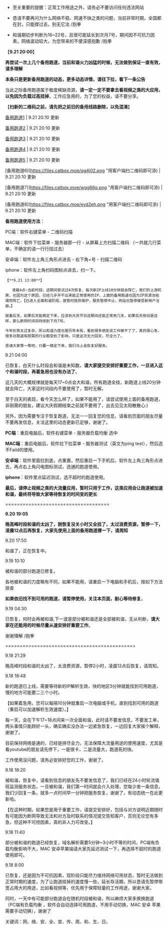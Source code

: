 - 至关重要的提醒：正常工作用途之外，请务必不要访问任何违法网站

- 恳请不要再问为什么网络不稳、网速不快之类的问题，当前非常时期，全国都在封，只能撑过去，别无它法  /抱拳

- 和谐期初步判断为16~22号，且很可能延长到次月7号，期间因不可抗力因素，网络波动较大，为您带来的不便深感抱歉 /抱拳

【**9.21 20:00**】

**再尝试一次上几个备用跑道，当前和谐火力凶猛的时候，无法做到保证一直有效，请多理解**

**本条只是更新备用跑道的动态，更多动态详情，请往下拉，看下一条公告**

当此之际备用跑道属于极度稀缺资源，**请一定一定不要拿去看视频之类的大应用，以免因为负载过高挂掉**，工作应急用的，为了您的权益，请不要分享。

【**扫新的二维码之前，请先把之前旧的备用线路删除，以免混淆**】

[备用跑道1](https://files.catbox.moe/5z1n2b.png "用客户端扫二维码即可添加")  | 9.21 20:10 更新

[备用跑道2](https://files.catbox.moe/1qtww0.png "用客户端扫二维码即可添加")  | 9.21 20:10 更新

[备用跑道3](https://files.catbox.moe/vzc6bl.png "用客户端扫二维码即可添加")  | 9.21 20:10 更新

[备用跑道4](https://files.catbox.moe/q6x2ax.png "用客户端扫二维码即可添加")  | 9.21 20:10 更新

[备用跑道5](https://files.catbox.moe/fppq80.png "用客户端扫二维码即可添加")  | 9.21 20:10 更新

[备用跑道6](https://files.catbox.moe/qg4j02.png "用客户端扫二维码即可添)  | 9.21 20:10 更新

[备用跑道7](https://files.catbox.moe/wgg66q.png "用客户端扫二维码即可添)  | 9.21 20:10 更新

[备用跑道8](https://files.catbox.moe/eyd2eh.png "用客户端扫二维码即可添)  | 9.21 20:10 更新

**备用跑道使用方法**：

PC端：软件右键菜单 - 二维码扫描

MAC端：软件下拉菜单 - 服务器那一行 - 从屏幕上方扫描二维码 （一共就几行菜单，不确定的请一行行找过去）

安卓端：软件左上角三角形点进去 - 右下角+号 - 扫描二维码

iphone：软件左上角扫码图标点进去，扫一下。

    【**9.21 13:00**】
    
       凌晨4点~当前时段，这期间尝试过4次恢复，每次新IP上线10分钟就会阵亡，我们的上游机房，也因为这个原因，已经几乎开不出来能正常使用的IP，上面的备用跑道也因为IP资源池枯竭而阵亡，【已进入全面和谐阶段，故暂时放弃维护，服务暂停中止，网站也暂停接受新用户注册。】
    
    就看后天，如果后天能稳定下来，应该到大庆节日这期间还能正常用几天，如果后天依旧是这样，那么断网时间将持续到下月7号。
    
    今年形势太过复杂，所以和谐力度也是历年未有，看到很多朋友说工作做不了了，真的很心急，很多对跑道有刚需的行业都受到了影响，只是这次无力回天，尽全力了。 
    
    恳请大家等一等吧，只要一稳定下来，我们马上会恢复好服务。   
    
9.21 04:00

已恢复，白天什么时段会和谐是未知数，**请大家提交安排好重要工作，一旦进入这个和谐时段，再着急用也没有办法了**。

这几天的大概规律就是每天17~0点会大和谐，所有跑道全挂，新跑道上线20分钟就会阵亡，大家这时间段内不要使用了，暂时无解。

至于白天的表现，看今天怎么样了，如果不能用了，请尝试使用上面的备用跑道，非刚需的朋友，建议大庆假期结束之前就不要用了，出去见见太阳散散心:)

另外，因为需要专注于恢复跑道，无法一一回复您的信息，请看到页面的朋友尽量不要再发信息，关注这里的动态更新已足够，谢谢了。

**PC端**：重启电脑后，软件右键菜单 - 服务器负载均衡 选中

**MAC端**：重启电脑后，软件拉下拉菜单 - 服务器测试（英文为ping test），然后选不Faild的使用。

**安卓端**：软件里面拉到底，点重置，然后重启一下手机后，软件左上角三角形点进去，再点右上角闪电图标测试，选通的跑道使用。

**iphone**：软件里点延迟测试，选不超时的跑道使用。

**最后，请停止视频之类的大流量应用，暂时只用于工作，这类应用会让跑道被加速和谐，最终将导致大家等待恢复的时间变的更长**

====================================

**9.20 19:05**

**晚高峰时段和谐的太凶了，刚恢复没关小时又全挂了，太过浪费资源，暂停一下，凌晨12点后再恢复，大家先使用上面的备用跑道撑一下，请周知**

9.20 17:50

和谐了，正在恢复中。

9.19 10:10

被和谐的部分跑道已修复。

各地被和谐的力度略有不同，如果不能用，请重启一下电脑和手机后，按如下方法排查

**如果依旧找不到可用的跑道，请暂停使用，关注本页面，耐心等待修复**。

9.19 04:30

已恢复，何时会再被和谐,下一波是部分被和谐还是全部被和谐，无从判断，**请大家在还能用的时候尽量从速安排好重要工作**。

谢谢理解 /抱拳

=============================================

9.18 21:29

晚高峰时段和谐的太凶了，太浪费资源，暂停2小时，凌晨12点后恢复，请周知。

9.18 18:48

新的跑道已上线，需要等待新的IP解析生效，快的地区5分钟就能找到可用跑道，慢的地方可能要二三个小时。

【如果着急用，您可以每隔10分钟就重启一次电脑或手机，直到找到可用的跑道（重启可以加速解析生效速度）。】

每一天，会在下午17~18点间来一次全面和谐，此时请不要发信息，不要发工单，两头事情只能顾好一头，确实确实没办法一边紧急恢复，一边回复大家挨个解释，谢谢了。

目前保持网络是通的，已经是拼尽全力，无法保障大流量用途的使用速度，尤其是看youtube的朋友请先停下，一是很卡，二是流量大，跑道死的快。

工作使用没问题，请务必安排好您的工作，谢谢了。

9.18 18:20

被和谐，恢复中，请看到信息的朋友先不要发信息了，我们已经在24小时轮流值班监测服务状态，一旦被和谐，我们第一时间就会介入处理，您每少发一条信息，我们少回复一条，就多一点时间早一分钟把服务恢复，谢谢了，有动态统一在此更新哈。

【在这种时期，如果您是用于重要工作，请提交安排好，包括与对方说明近期随时有可能因为断网导致无法和对方及时联系的情况提交告知客户，否则无论您有多急，但这种不可控因素，真的非人力可改变。】


9.18 11:40

部分被和谐的跑道已经恢复，域名解析需要5分钟~3小时不等的时间，PC端有负载均衡影响不大，MAC 安卓苹果端请大家先延迟测试一下，再选择不超时的跑道使用即可。	 	 
 	 
9.18 8:00

已恢复，还是因为不可抗因素，现阶段只能尽力维持网络可用状态，暂时无法做到正常时期的速度，为了让跑道挂掉的速度慢一些，延长存活期，所以恳请先暂停带宽占用大的用途，比如看视频等，优先用于保障轻量的工作用途，谢谢大家。	 	 

同时，一天中有可能部分跑道会在随机时段被和谐，所以麻烦大家多换换跑道（PC端有负载均衡 ，软件会自动选择可用跑道，不用手动切换，MAC 安卓 苹果需要手动切换），谢谢了	 	 

关键词：网、络、安、全、宣、传、周、和、生、日。
